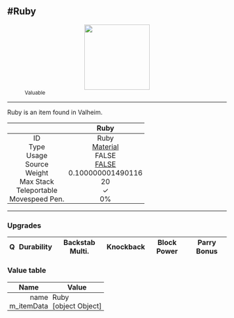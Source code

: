 <meta property="og:title" content="Ruby - MoreValheim" /><meta property="og:type" content="website" /><meta property="og:image" content="/assets/ruby.png" /><meta property="og:description" content="Ruby is an item found in Valheim." /><meta name="theme-color" content="#546D78"><meta name="twitter:card" content="summary_large_image">
#Ruby
-------------
<style>img {width:20px;}.tb {width:150px;display: block;margin-left: auto;margin-right: auto;}</style>

<style>.md-typeset table:not([class]) th:not([align]) {min-width:unset!important;}</style>
<style>td{padding:0em 0.3em!important;text-align:center!important;border-left:.05rem solid var(--md-default-fg-color--lightest)}</style>

<style>th{padding:0.1em 0.3em!important;text-align:center!important;font-weight:bold}</style>

<style>pre{text-align:right!important}</style>
<style>table tr td:first-child {border-left: 0;};</style>

<figure><img src="/assets/ruby.png" class="tb" /><figcaption><small><color=yellow>Valuable</color></small></figcaption></figure>

-------------

Ruby is an item found in Valheim.

|        | Ruby              |
| ----------- | ------------------------------------ |
| ID |Ruby
| Type | [Material](../../types/material)
| Usage | FALSE<br>
| Source | [FALSE](../../items/false)
| Weight | 0.100000001490116 |
| Max Stack | 20 |
| Teleportable | ✓
| Movespeed Pen. | 0%


-------------

### Upgrades
| Q | Durability | Backstab Multi. | Knockback | Block Power | Parry Bonus
| - | - | - | - | - | - 


### Value table
| Name | Value
| - | - |
| <div style="text-align:right">name</div> | <div style="text-align:left">Ruby</div> | 
| <div style="text-align:right">m_itemData</div> | <div style="text-align:left">[object Object]</div> | 